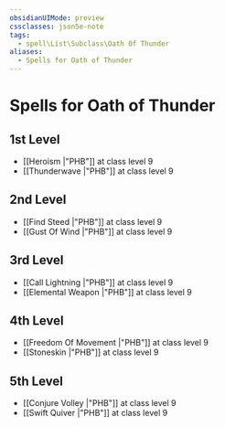 ```yaml
---
obsidianUIMode: preview
cssclasses: json5e-note
tags:
  - spell\List\Subclass\Oath Of Thunder
aliases:
  - Spells for Oath of Thunder
---
```

# Spells for Oath of Thunder

## 1st Level

- [[Heroism \|"PHB"]] at class level 9
- [[Thunderwave \|"PHB"]] at class level 9

## 2nd Level

- [[Find Steed \|"PHB"]] at class level 9
- [[Gust Of Wind \|"PHB"]] at class level 9

## 3rd Level

- [[Call Lightning \|"PHB"]] at class level 9
- [[Elemental Weapon \|"PHB"]] at class level 9

## 4th Level

- [[Freedom Of Movement \|"PHB"]] at class level 9
- [[Stoneskin \|"PHB"]] at class level 9

## 5th Level

- [[Conjure Volley \|"PHB"]] at class level 9
- [[Swift Quiver \|"PHB"]] at class level 9
